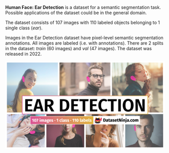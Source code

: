 **Human Face: Ear Detection** is a dataset for a semantic segmentation task. Possible applications of the dataset could be in the general domain. 

The dataset consists of 107 images with 110 labeled objects belonging to 1 single class (*ear*).

Images in the Ear Detection dataset have pixel-level semantic segmentation annotations. All images are labeled (i.e. with annotations). There are 2 splits in the dataset: *train* (60 images) and *val* (47 images). The dataset was released in 2022.

<img src="https://github.com/dataset-ninja/ear-detection/raw/main/visualizations/poster.png">

